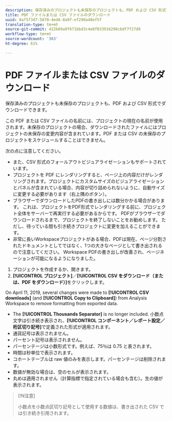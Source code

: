 ```yaml
---
description: 保存済みのプロジェクトも未保存のプロジェクトも、PDF および CSV 形式でダウンロードできます。
title: PDF ファイルまたは CSV ファイルのダウンロード
uuid: 8af5f3d7-5870-4ed6-8a9f-ef290a48ef5f
translation-type: tm+mt
source-git-commit: 422b69a9f671bbd3c4e8f033916296cbdf7f27d9
workflow-type: tm+mt
source-wordcount: '363'
ht-degree: 61%

---
```



# PDF ファイルまたは CSV ファイルのダウンロード

保存済みのプロジェクトも未保存のプロジェクトも、PDF および CSV 形式でダウンロードできます。

この PDF または CSV ファイルの名前には、プロジェクトの現在の名前が使用されます。未保存のプロジェクトの場合、ダウンロードされたファイルにはプロジェクトの未保存の変更内容が含まれています。PDF または CSV の未保存のプロジェクトをスケジュールすることはできません。

次の点に注意してください。

* また、CSV 形式のフォールアウトビジュアライゼーションもサポートされています。
* プロジェクトを PDF にレンダリングすると、ページ上の内容だけがレンダリングされます。プロジェクトにカスタムサイズのビジュアライゼーションとパネルが含まれている場合、内容が切り詰められないように、自動サイズに変更する必要があります（右上隅のボタン）。
* ブラウザーでダウンロードしたPDFの書き出しには数分かかる場合があります。 これは、プロジェクトをPDF形式でレンダリングする前に、プロジェクト全体をサーバーで再実行する必要があるからです。 PDFがブラウザーでダウンロードされるまで、プロジェクトを終了しないことをお勧めします。 ただし、待っている間も引き続きプロジェクトに変更を加えることができます。
* 非常に長いWorkspaceプロジェクトがある場合、PDFは現在、ページ分割されたドキュメントとしてではなく、1つの大きなページとして書き出されるので注意してください。 Workspace PDFの書き出しが改善され、ページネーションが可能になるようになりました。

1. プロジェクトを作成するか、開きます。
1. **[!UICONTROL プロジェクト]**／**[!UICONTROL CSV をダウンロード（または、PDF をダウンロード）]**&#x200B;をクリックします。

On April 11, 2019, several changes were made to **[!UICONTROL CSV downloads]** (and **[!UICONTROL Copy to Clipboard]**) from Analysis Workspace to remove formatting from exported data.
* The  **[!UICONTROL Thousands Separator]** is no longer included. 小数点文字は引き続き表示され、**[!UICONTROL コンポーネント／レポート設定／桁区切り記号]**&#x200B;で定義された形式が適用されます。
* 通貨記号は表示されません。
* パーセント記号は表示されません。
* パーセンテージは小数形式です。例えば、75％は 0.75 と表されます。
* 時間は秒単位で表示されます。
* コホートテーブルは raw 値のみを表示します。パーセンテージは削除されます。
* 数値が無効な場合は、空のセルが表示されます。
* 丸めは適用されません（計算指標で指定されている場合も含む）。生の値が表示されます。

>[!N注意]
>
> 小数点を小数点区切り記号として使用する数値は、書き出された CSV では引き続き引用されます。
